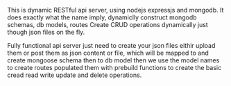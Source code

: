 This is dynamic RESTful api server, using nodejs expressjs and mongodb.
It does exactly what the name imply, dynamiclly construct mongodb schemas, db models, routes Create CRUD operations dynamically just though json files on the fly.

Fully functional api server just need to create your json files eithir upload them or post them as json content or file, which will be mapped to and create mongoose schema then to db model then we  use the model names to create routes populated them  with prebuild functions to create the basic cread read write update and delete operations.
